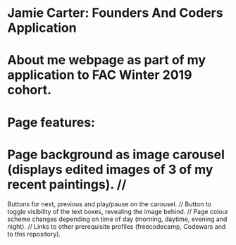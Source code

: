# Jamie Carter: Founders And Coders Application

# About me webpage as part of my application to FAC Winter 2019 cohort.

# Page features:
 # Page background as image carousel (displays edited images of 3 of my recent paintings). //
Buttons for next, previous and play/pause on the carousel. // 
Button to toggle visibility of the text boxes, revealing the image behind. //
Page colour scheme changes depending on time of day (morning, daytime, evening and night). //
Links to other prerequisite profiles (freecodecamp, Codewars and to this repository).

